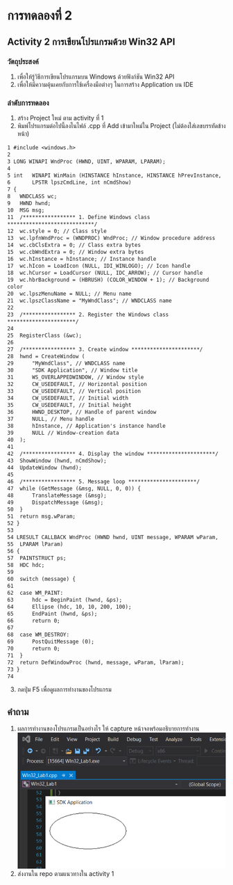 # การทดลองที่ 2 
## Activity 2 การเขียนโปรแกรมด้วย Win32 API


### วัตถุประสงค์
1.	เพื่อให้รู้วิธีการเขียนโปรแกรมบน Windows ด้วยฟังก์ชัน Win32 API
2.	เพื่อให้มีความคุ้นเคยกับการใช้เครื่องมือต่างๆ ในการสร้าง Application บน IDE

### ลำดับการทดลอง
1. สร้าง Project ใหม่ ตาม activity ที่ 1
2.	พิมพ์โปรแกรมต่อไปนี้ลงไนไฟล์ .cpp ที่ Add เข้ามาใหม่ใน Project  (ไม่ต้องใส่เลขบรรทัดข้างหน้า)

```
1 #include <windows.h>
2
3 LONG WINAPI WndProc (HWND, UINT, WPARAM, LPARAM);
4
5 int 	WINAPI WinMain (HINSTANCE hInstance, HINSTANCE hPrevInstance,
6     	LPSTR lpszCmdLine, int nCmdShow)
7 {
8 	WNDCLASS wc;
9  	HWND hwnd;
10 	MSG msg;
11 	/***************** 1. Define Windows class ****************************/
12 	wc.style = 0; // Class style
13 	wc.lpfnWndProc = (WNDPROC) WndProc; // Window procedure address
14 	wc.cbClsExtra = 0; // Class extra bytes
15 	wc.cbWndExtra = 0; // Window extra bytes
16 	wc.hInstance = hInstance; // Instance handle
17 	wc.hIcon = LoadIcon (NULL, IDI_WINLOGO); // Icon handle
18 	wc.hCursor = LoadCursor (NULL, IDC_ARROW); // Cursor handle
19 	wc.hbrBackground = (HBRUSH) (COLOR_WINDOW + 1); // Background color
20 	wc.lpszMenuName = NULL; // Menu name
21 	wc.lpszClassName = "MyWndClass"; // WNDCLASS name
22
23 	/***************** 2. Register the Windows class **********************/
24
25 	RegisterClass (&wc);
26
27 	/***************** 3. Create window **********************/
28 	hwnd = CreateWindow (
29 		"MyWndClass", // WNDCLASS name
30 		"SDK Application", // Window title
31 		WS_OVERLAPPEDWINDOW, // Window style
32 		CW_USEDEFAULT, // Horizontal position
33 		CW_USEDEFAULT, // Vertical position
34 		CW_USEDEFAULT, // Initial width
35 		CW_USEDEFAULT, // Initial height
36 		HWND_DESKTOP, // Handle of parent window
37 		NULL, // Menu handle
38 		hInstance, // Application's instance handle
39 		NULL // Window-creation data
40 	);
41
42 	/***************** 4. Display the window **********************/
43 	ShowWindow (hwnd, nCmdShow);
44 	UpdateWindow (hwnd);
45
46 	/***************** 5. Message loop **********************/
47 	while (GetMessage (&msg, NULL, 0, 0)) {
48 		TranslateMessage (&msg);
49 		DispatchMessage (&msg);
50 	}
51 	return msg.wParam;
52 }
53
54 LRESULT CALLBACK WndProc (HWND hwnd, UINT message, WPARAM wParam,
55 	LPARAM lParam)
56 {
57 	PAINTSTRUCT ps;
58 	HDC hdc;
59
60 	switch (message) {
61
62 	case WM_PAINT:
63 		hdc = BeginPaint (hwnd, &ps);
64 		Ellipse (hdc, 10, 10, 200, 100);
65 		EndPaint (hwnd, &ps);
66 		return 0;
67
68 	case WM_DESTROY:
69 		PostQuitMessage (0);
70 		return 0;
71 	}
72 	return DefWindowProc (hwnd, message, wParam, lParam);
73 }
74
```

3.	กดปุ่ม F5 เพื่อดูผลการทำงานของโปรแกรม



## คำถาม
1. ผลการทำงานของโปรแกรมเป็นอย่างไร ให้ capture หน้าจอพร้อมอธิบายการทำงาน
![1.PNG](Lab2-activity-2/imgs/1.PNG)
2. ส่งงานใน repo ตามแนวทางใน activity 1



